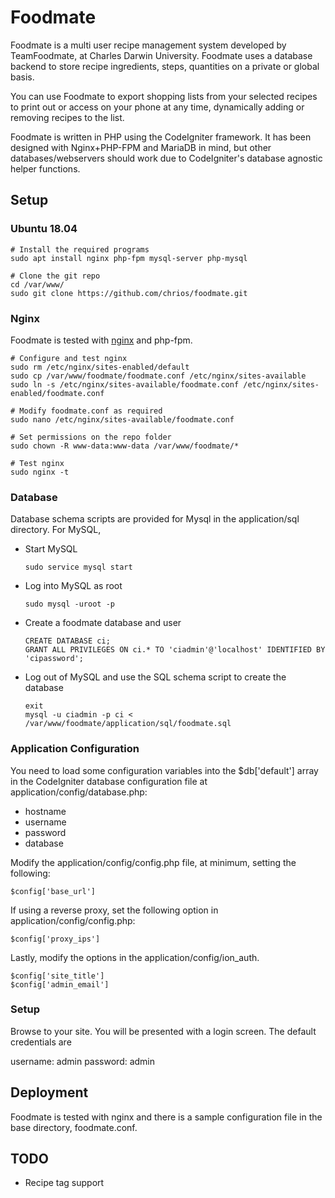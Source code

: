 # Foodmate

Foodmate is a multi user recipe management system developed by TeamFoodmate, at Charles Darwin University. Foodmate uses a database backend to store recipe ingredients, steps, quantities on a private or global basis.

You can use Foodmate to export shopping lists from your selected recipes to print out or access on your phone at any time, dynamically adding or removing recipes to the list.

Foodmate is written in PHP using the CodeIgniter framework. It has been designed with Nginx+PHP-FPM and MariaDB in mind, but other databases/webservers should work due to CodeIgniter's database agnostic helper functions.

## Setup

### Ubuntu 18.04

    # Install the required programs
    sudo apt install nginx php-fpm mysql-server php-mysql

    # Clone the git repo
    cd /var/www/
    sudo git clone https://github.com/chrios/foodmate.git

### Nginx

Foodmate is tested with [nginx](https://www.nginx.com) and php-fpm.

    # Configure and test nginx
    sudo rm /etc/nginx/sites-enabled/default
    sudo cp /var/www/foodmate/foodmate.conf /etc/nginx/sites-available
    sudo ln -s /etc/nginx/sites-available/foodmate.conf /etc/nginx/sites-enabled/foodmate.conf
    
    # Modify foodmate.conf as required
    sudo nano /etc/nginx/sites-available/foodmate.conf
    
    # Set permissions on the repo folder
    sudo chown -R www-data:www-data /var/www/foodmate/*
    
    # Test nginx
    sudo nginx -t

### Database

Database schema scripts are provided for Mysql in the application/sql directory. For MySQL,
- Start MySQL
  ```
  sudo service mysql start
  ```
- Log into MySQL as root
  ```
  sudo mysql -uroot -p
  ```
- Create a foodmate database and user
  ```
  CREATE DATABASE ci;
  GRANT ALL PRIVILEGES ON ci.* TO 'ciadmin'@'localhost' IDENTIFIED BY 'cipassword';
  ```
- Log out of MySQL and use the SQL schema script to create the database
  ```
  exit
  mysql -u ciadmin -p ci < /var/www/foodmate/application/sql/foodmate.sql
  ```

### Application Configuration

You need to load some configuration variables into the $db['default'] array in the CodeIgniter database configuration file at application/config/database.php:
- hostname
- username
- password
- database


Modify the application/config/config.php file, at minimum, setting the following:
```
$config['base_url']
```

If using a reverse proxy, set the following option in application/config/config.php:
```
$config['proxy_ips']
```

Lastly, modify the options in the application/config/ion_auth.
```
$config['site_title']  
$config['admin_email']
```

### Setup

Browse to your site. You will be presented with a login screen. The default credentials are

username: admin 
password: admin

## Deployment

Foodmate is tested with nginx and there is a sample configuration file in the base directory, foodmate.conf.

## TODO

- Recipe tag support
